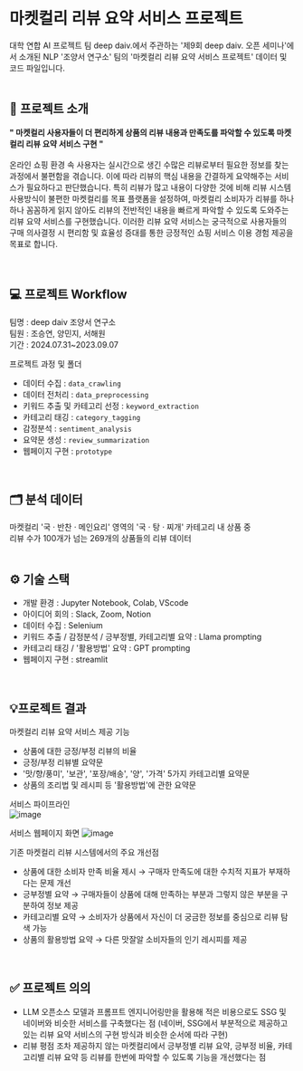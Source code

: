 # 마켓컬리 리뷰 요약 서비스 프로젝트

대학 연합 AI 프로젝트 팀 deep daiv.에서 주관하는 '제9회 deep daiv. 오픈 세미나'에서 소개된 NLP '조양서 연구소' 팀의 '마켓컬리 리뷰 요약 서비스 프로젝트' 데이터 및 코드 파일입니다.
</br>
</br>

## 📌 프로젝트 소개
**" 마켓컬리 사용자들이 더 편리하게 상품의 리뷰 내용과 만족도를 파악할 수 있도록 마켓컬리 리뷰 요약 서비스 구현 "**  
</br>
온라인 쇼핑 환경 속 사용자는 실시간으로 생긴 수많은 리뷰로부터 필요한 정보를 찾는 과정에서 불편함을 겪습니다. 이에 따라 리뷰의 핵심 내용을 간결하게 요약해주는 서비스가 필요하다고 판단했습니다. 특히 리뷰가 많고 내용이 다양한 것에 비해 리뷰 시스템 사용방식이 불편한 마켓컬리를 목표 플랫폼을 설정하여, 마켓컬리 소비자가 리뷰를 하나하나 꼼꼼하게 읽지 않아도 리뷰의 전반적인 내용을 빠르게 파악할 수 있도록 도와주는 리뷰 요약 서비스를 구현했습니다. 이러한 리뷰 요약 서비스는 궁극적으로 사용자들의 구매 의사결정 시 편리함 및 효율성 증대를 통한 긍정적인 쇼핑 서비스 이용 경험 제공을 목표로 합니다.
</br>  
</br>

## 💻 프로젝트 Workflow
팀명 : deep daiv 조양서 연구소  
팀원 : 조승연, 양민지, 서해원  
기간 : 2024.07.31~2023.09.07  

프로젝트 과정 및 폴더   
- 데이터 수집 : `data_crawling`
- 데이터 전처리 : `data_preprocessing`
- 키워드 추출 및 카테고리 선정 : `keyword_extraction`
- 카테고리 태깅 : `category_tagging`
- 감정분석 : `sentiment_analysis`
- 요약문 생성 : `review_summarization`
- 웹페이지 구현 : `prototype`
</br>


## 🗂️ 분석 데이터 
마켓컬리 '국 · 반찬 · 메인요리' 영역의 '국 · 탕 · 찌개' 카테고리 내 상품 중  
리뷰 수가 100개가 넘는 269개의 상품들의 리뷰 데이터  
</br>


## ⚙️ 기술 스택
- 개발 환경 : Jupyter Notebook, Colab, VScode  
- 아이디어 회의 : Slack, Zoom, Notion  
- 데이터 수집 : Selenium  
- 키워드 추출 / 감정분석 / 긍부정별, 카테고리별 요약 : Llama prompting   
- 카테고리 태깅 / '활용방법' 요약 : GPT prompting  
- 웹페이지 구현 : streamlit
</br>


## 💡프로젝트 결과 

마켓컬리 리뷰 요약 서비스 제공 기능
- 상품에 대한 긍정/부정 리뷰의 비율
- 긍정/부정 리뷰별 요약문
- '맛/향/풍미', '보관', '포장/배송', '양', '가격' 5가지 카테고리별 요약문
- 상품의 조리법 및 레시피 등 '활용방법'에 관한 요약문

  
서비스 파이프라인  
![image](https://github.com/user-attachments/assets/4a11902f-4d50-4b3b-96f3-b41e080b65ba)

서비스 웹페이지 화면
![image](https://github.com/user-attachments/assets/dbed8175-75ae-4e63-805c-6a782303f2d1)




기존 마켓컬리 리뷰 시스템에서의 주요 개선점
- 상품에 대한 소비자 만족 비율 제시 → 구매자 만족도에 대한 수치적 지표가 부재하다는 문제 개선  
- 긍부정별 요약 → 구매자들이 상품에 대해 만족하는 부분과 그렇지 않은 부분을 구분하여 정보 제공  
- 카테고리별 요약 → 소비자가 상품에서 자신이 더 궁금한 정보를 중심으로 리뷰 탐색 가능  
- 상품의 활용방법 요약 → 다른 맛잘알 소비자들의 인기 레시피를 제공  
</br>


## ✅ 프로젝트 의의  
- LLM 오픈소스 모델과 프롬프트 엔지니어링만을 활용해 적은 비용으로도 SSG 및 네이버와 비슷한 서비스를 구축했다는 점 (네이버, SSG에서 부분적으로 제공하고 있는 리뷰 요약 서비스의 구현 방식과 비슷한 순서에 따라 구현)
- 리뷰 평점 조차 제공하지 않는 마켓컬리에서 긍부정별 리뷰 요약, 긍부정 비율, 카테고리별 리뷰 요약 등 리뷰를 한번에 파악할 수 있도록 기능을 개선했다는 점
</br>





